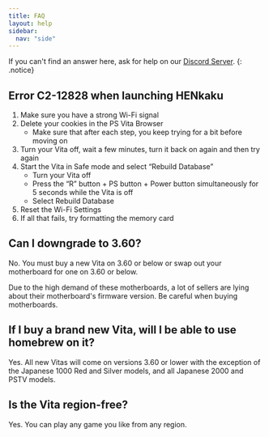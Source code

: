 ```yaml
---
title: FAQ
layout: help
sidebar:
  nav: "side"
---
```


If you can't find an answer here, ask for help on our [Discord Server](/help/discord).
{: .notice}

## Error C2-12828 when launching HENkaku
1. Make sure you have a strong Wi-Fi signal
2. Delete your cookies in the PS Vita Browser
	- Make sure that after each step, you keep trying for a bit before moving on
3. Turn your Vita off, wait a few minutes, turn it back on again and then try again
4. Start the Vita in Safe mode and select “Rebuild Database”
	- Turn your Vita off
	- Press the “R” button + PS button + Power button simultaneously for 5 seconds while the Vita is off
	- Select Rebuild Database
5. Reset the Wi-Fi Settings
6. If all that fails, try formatting the memory card

## Can I downgrade to 3.60?
No. You must buy a new Vita on 3.60 or below or swap out your motherboard for one on 3.60 or below.

Due to the high demand of these motherboards, a lot of sellers are lying about their motherboard's firmware version. Be careful when buying motherboards.

## If I buy a brand new Vita, will I be able to use homebrew on it?
Yes. All new Vitas will come on versions 3.60 or lower with the exception of the Japanese 1000 Red and Silver models, and all Japanese 2000 and PSTV models.

## Is the Vita region-free?
Yes. You can play any game you like from any region.
